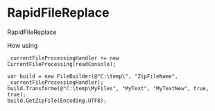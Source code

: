# RapidFileReplace

RapidFileReplace

How using

    _currentFileProcessingHandler += new CurrentFileProcessing(readConsole);

    var build = new FileBuilder(@"C:\temp\", "ZipFileName", _currentFileProcessingHandler);
    build.Transforme(@"C:\temp\MyFiles", "MyText", "MyTextNew", true, true);
    build.GetZipFile(Encoding.UTF8);
     

